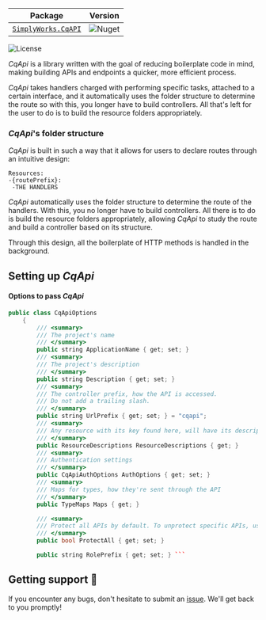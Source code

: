| **Package**       | **Version** |
| :----------------:|:----------------------:|
| [`SimplyWorks.CqAPI`](https://www.nuget.org/packages/SimplyWorks.CqApi/)|![Nuget](https://img.shields.io/nuget/v/SimplyWorks.CqApi?style=for-the-badge)|

![License](https://img.shields.io/badge/license-MIT-blue.svg)

_CqApi_ is a library written with the goal of reducing boilerplate code in mind, making building APIs and endpoints a quicker, more efficient process. 

_CqApi_ takes handlers charged with performing specific tasks, attached to a certain interface, and it automatically uses the folder structure to determine the route so with this, you longer have to build controllers. All that's left for the user to do is to build the resource folders appropriately.

### _CqApi_'s folder structure 
_CqApi_ is built in such a way that it allows for users to declare routes through an intuitive design:

```
Resources:
-{routePrefix}:
 -THE HANDLERS
 ```

_CqApi_ automatically uses the folder structure to determine the route of the handlers. With this, you no longer have to build controllers. All there is to do is build the resource folders appropriately, allowing _CqApi_ to study the route and build a controller based on its structure. 

Through this design, all the boilerplate of HTTP methods is handled in the background. 

## Setting up _CqApi_


#### Options to pass _CqApi_

```cpp
public class CqApiOptions
    {
        /// <summary>
        /// The project's name
        /// </summary>
        public string ApplicationName { get; set; }
        /// <summary>
        /// The project's description
        /// </summary>
        public string Description { get; set; }
        /// <summary>
        /// The controller prefix, how the API is accessed. 
        /// Do not add a trailing slash.
        /// </summary>
        public string UrlPrefix { get; set; } = "cqapi";
        /// <summary>
        /// Any resource with its key found here, will have its description replaced with the value
        /// </summary>
        public ResourceDescriptions ResourceDescriptions { get; }
        /// <summary>
        /// Authentication settings
        /// </summary>
        public CqApiAuthOptions AuthOptions { get; set; }
        /// <summary>
        /// Maps for types, how they're sent through the API
        /// </summary>
        public TypeMaps Maps { get; }

        /// <summary>
        /// Protect all APIs by default. To unprotect specific APIs, use UnProtect attribute.
        /// </summary>
        public bool ProtectAll { get; set; }

        public string RolePrefix { get; set; } ```

```
## Getting support 👷
If you encounter any bugs, don't hesitate to submit an [issue](https://github.com/simplify9/CqApi/issues). We'll get back to you promptly! 
 
